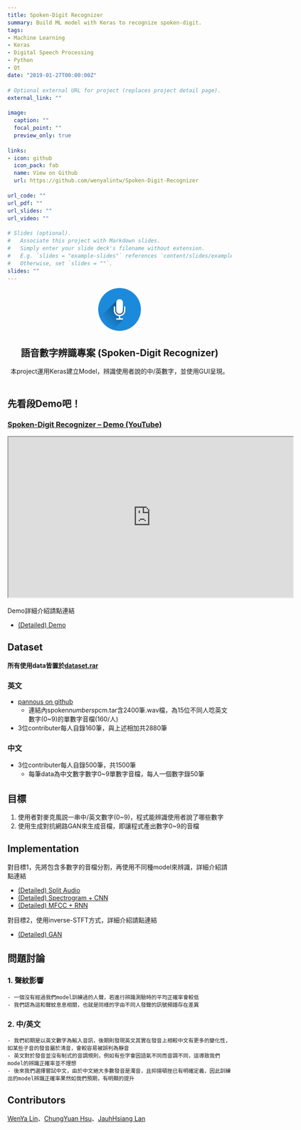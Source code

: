 ```yaml
---
title: Spoken-Digit Recognizer
summary: Build ML model with Keras to recognize spoken-digit.
tags:
- Machine Learning
- Keras
- Digital Speech Processing
- Python
- Qt
date: "2019-01-27T00:00:00Z"

# Optional external URL for project (replaces project detail page).
external_link: ""

image:
  caption: ""
  focal_point: ""
  preview_only: true

links:
- icon: github
  icon_pack: fab
  name: View on Github
  url: https://github.com/wenyalintw/Spoken-Digit-Recognizer

url_code: ""
url_pdf: ""
url_slides: ""
url_video: ""

# Slides (optional).
#   Associate this project with Markdown slides.
#   Simply enter your slide deck's filename without extension.
#   E.g. `slides = "example-slides"` references `content/slides/example-slides.md`.
#   Otherwise, set `slides = ""`.
slides: ""
---
```

<p align="center">
  <a href=#>
    <img src="resources/microphone.png" alt="Spoken-Digit Recognizer" width="96" height="96">
  </a>
  <h2 align="center">語音數字辨識專案 (Spoken-Digit Recognizer)</h2>
  <div align="center">
    本project運用Keras建立Model，辨識使用者說的中/英數字，並使用GUI呈現。
  </div>
  <br>
</p>

<h2 id="demo">先看段Demo吧！</h2>

<h3 id="spokendigitrecognizerdemoyoutubehttpswwwyoutubecomwatchv_ykum1dxpjm"><a href="https://www.youtube.com/watch?v=_yKum1DxPJM">Spoken-Digit Recognizer – Demo (YouTube)</a></h3>
<p align="center">
<iframe width="640" height="360" src="https://www.youtube.com/embed/_yKum1DxPJM">
</iframe>
</p>

<p>Demo詳細介紹請點連結</p>

<ul>
<li><a href="https://nbviewer.jupyter.org/github/wenya-chungyuan-jauhhsiang/Spoken-Digit-Recognizer/blob/master/docs/Demo_doc.ipynb">(Detailed) Demo</a></li>
</ul>

<h2 id="dataset">Dataset</h2>

<p><strong>所有使用data皆置於<a href="https://github.com/wenya-chungyuan-jauhhsiang/Spoken-Digit-Recognizer/blob/master/dataset.rar">dataset.rar</a></strong></p>

<h3 id="">英文</h3>

<ul>
<li><a href="https://github.com/pannous/tensorflow-speech-recognition?fbclid=IwAR1tThhKhbMM_BnKE4SK16qcbuGdw1gJw7iWVVyEhDk9vZFF5Z8E6rjuWUs">pannous on github</a>


<ul>
<li>連結內spoken<em>numbers</em>pcm.tar含2400筆.wav檔，為15位不同人唸英文數字(0~9)的單數字音檔(160/人)</li></ul>
</li>

<li>3位contributer每人自錄160筆，與上述相加共2880筆</li>
</ul>

<h3 id="-1">中文</h3>

<ul>
<li>3位contributer每人自錄500筆，共1500筆


<ul>
<li>每筆data為中文數字數字0~9單數字音檔，每人一個數字錄50筆</li></ul>
</li>
</ul>

<h2 id="-2">目標</h2>

<ol>
<li>使用者對麥克風説一串中/英文數字(0~9)，程式能辨識使用者說了哪些數字  </li>

<li>使用生成對抗網路GAN來生成音檔，即讓程式產出數字0~9的音檔</li>
</ol>

<h2 id="implementation">Implementation</h2>

<p>對目標1，先將包含多數字的音檔分割，再使用不同種model來辨識，詳細介紹請點連結</p>

<ul>
<li><a href="https://nbviewer.jupyter.org/github/wenya-chungyuan-jauhhsiang/Spoken-Digit-Recognizer/blob/master/docs/split_audio.ipynb">(Detailed) Split Audio</a></li>

<li><a href="https://nbviewer.jupyter.org/github/wenya-chungyuan-jauhhsiang/Spoken-Digit-Recognizer/blob/master/docs/Spectrogram_CNN_doc.ipynb">(Detailed) Spectrogram + CNN</a></li>

<li><a href="https://nbviewer.jupyter.org/github/wenya-chungyuan-jauhhsiang/Spoken-Digit-Recognizer/blob/master/docs/MFCC_RNN_doc.ipynb">(Detailed) MFCC + RNN</a></li>
</ul>

<p>對目標2，使用inverse-STFT方式，詳細介紹請點連結</p>

<ul>
<li><a href="https://nbviewer.jupyter.org/github/wenya-chungyuan-jauhhsiang/Spoken-Digit-Recognizer/blob/master/docs/GAN_doc.ipynb">(Detailed) GAN</a></li>
</ul>

<h2 id="-3">問題討論</h2>

<h3 id="1">1. 聲紋影響</h3>

<pre><code>- 一個沒有經過我們model訓練過的人聲，若進行辨識測驗時的平均正確率會較低
- 我們認為這和聲紋息息相關，也就是同樣的字由不同人發聲的訊號頻譜存在差異
</code></pre>

<h3 id="2">2. 中/英文</h3>

<pre><code>- 我們初期是以英文數字為輸入音訊，後期則發現英文其實在發音上相較中文有更多的變化性，如某些子音的發音屬於清音，會較容易被誤判為靜音
- 英文對於發音並沒有制式的音調規則，例如有些字會因語氣不同而音調不同，這導致我們model的辨識正確率並不理想
- 後來我們選擇嘗試中文，由於中文絕大多數發音是濁音，且抑揚頓挫已有明確定義，因此訓練出的model辨識正確率果然如我們預期，有明顯的提升
</code></pre>

<h2 id="contributors">Contributors</h2>

<p><a href="https://github.com/wenyalintw">WenYa Lin</a>、<a href="https://github.com/ChungYuanHsu">ChungYuan Hsu</a>、<a href="https://github.com/r07522749">JauhHsiang Lan</a></p>